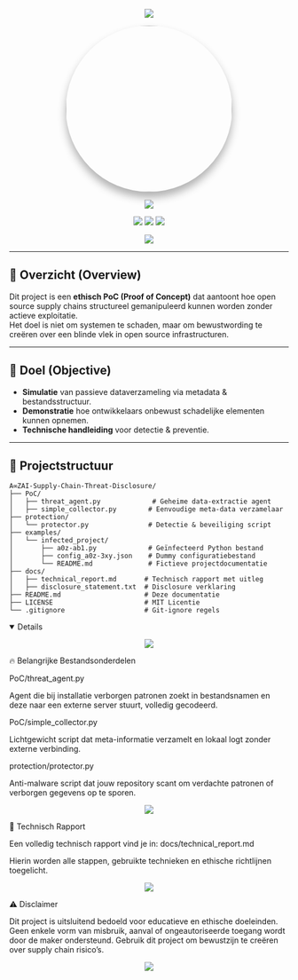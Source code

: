 <p align="center">
  <img src="https://readme-typing-svg.herokuapp.com?font=Fira+Code&size=24&duration=4000&pause=500&color=00FFFF&center=true&vCenter=true&width=800&lines=🔰+A∞ZAI+Structural+Threat+Model+Report;⚠️+Ethical+Disclosure+Active;🌐+Supply+Chain+Integrity+Matters">
</p>

<p align="center">
  <img src="https://github.com/a0zai.png" width="300" style="border-radius: 50%; box-shadow: 0px 10px 15px rgba(0, 0, 0, 0.3);">
</p>
<p align="center">
  <a href="https://github.com/a0zai/A∞ZAI-Supply-Chain-Threat-Disclosure">
      <img src="https://img.shields.io/badge/-A∞ZAI_SUPPLY_CHAIN_THREAT-000000?style=for-the-badge&logo=github&logoColor=white">
  </a>
</p>

<p align="center">
  <img src="https://img.shields.io/badge/ETHICAL-PoC-blue?style=for-the-badge">
  <img src="https://img.shields.io/badge/SECURITY-AWARENESS-red?style=for-the-badge">
  <img src="https://img.shields.io/badge/SUPPLY_CHAIN-THREAT-black?style=for-the-badge">
</p>

<p align="center">
  <img src="https://readme-typing-svg.herokuapp.com?font=Fira+Code&duration=3000&pause=500&color=F6C400&center=true&vCenter=true&width=1000&lines=⚠️+Supply+Chain+Vulnerability+Simulation;A∞ZAI+Threat+Awareness+PoC">
</p>

---

## 🧩 Overzicht (Overview)

Dit project is een **ethisch PoC (Proof of Concept)** dat aantoont hoe open source supply chains structureel gemanipuleerd kunnen worden zonder actieve exploitatie.  
Het doel is niet om systemen te schaden, maar om bewustwording te creëren over een blinde vlek in open source infrastructuren.

---

## 🚀 Doel (Objective)

- **Simulatie** van passieve dataverzameling via metadata & bestandsstructuur.
- **Demonstratie** hoe ontwikkelaars onbewust schadelijke elementen kunnen opnemen.
- **Technische handleiding** voor detectie & preventie.

---

## 📂 Projectstructuur

```plaintext
A∞ZAI-Supply-Chain-Threat-Disclosure/
├── PoC/
│   ├── threat_agent.py             # Geheime data-extractie agent
│   ├── simple_collector.py        # Eenvoudige meta-data verzamelaar
├── protection/
│   └── protector.py               # Detectie & beveiliging script
├── examples/
│   └── infected_project/
│       ├── a0z-ab1.py             # Geïnfecteerd Python bestand
│       ├── config_a0z-3xy.json    # Dummy configuratiebestand
│       └── README.md              # Fictieve projectdocumentatie
├── docs/
│   ├── technical_report.md       # Technisch rapport met uitleg
│   ├── disclosure_statement.txt  # Disclosure verklaring
├── README.md                     # Deze documentatie
├── LICENSE                       # MIT Licentie
└── .gitignore                    # Git-ignore regels
```
<details open>
<p align="center">
  <img src="https://readme-typing-svg.herokuapp.com?font=Fira+Code&duration=4000&pause=500&color=F6C400&center=true&vCenter=true&width=1000&lines=📡+Monitoring+Supply+Chain+Risks;🔍+Structural+Patterns+Analysis;🧬+A∞ZAI+Philosophy+Applied">
</p>


🔥 Belangrijke Bestandsonderdelen

PoC/threat_agent.py

Agent die bij installatie verborgen patronen zoekt in bestandsnamen en deze naar een externe server stuurt, volledig gecodeerd.

PoC/simple_collector.py

Lichtgewicht script dat meta-informatie verzamelt en lokaal logt zonder externe verbinding.

protection/protector.py

Anti-malware script dat jouw repository scant om verdachte patronen of verborgen gegevens op te sporen.
<p align="center">
  <img src="https://readme-typing-svg.herokuapp.com?font=Fira+Code&duration=4000&pause=500&color=FF00FF&center=true&vCenter=true&width=1000&lines=🌌+No+Hidden+Code+Here;🔬+Only+Structural+Awareness;🤖+Proof+Of+Concept+Validated">
</p>


📜 Technisch Rapport

Een volledig technisch rapport vind je in:
docs/technical_report.md

Hierin worden alle stappen, gebruikte technieken en ethische richtlijnen toegelicht.

<p align="center">
  <img src="https://readme-typing-svg.herokuapp.com?size=30&color=00FF00&center=true&vCenter=true&width=800&height=50&lines=🟢+System+Integrity+Stable;🟢+Monitoring+Active;🟢+No+Threat+Detected">
</p>

⚠️ Disclaimer

Dit project is uitsluitend bedoeld voor educatieve en ethische doeleinden.
Geen enkele vorm van misbruik, aanval of ongeautoriseerde toegang wordt door de maker ondersteund.
Gebruik dit project om bewustzijn te creëren over supply chain risico’s.

<p align="center">
  <img src="https://readme-typing-svg.herokuapp.com?size=30&duration=3000&pause=500&color=FF4500&center=true&vCenter=true&width=900&lines=🧬+A∞ZAI+Supply+Chain+Threat+PoC+Active;🌬️+Cybersecurity+Starts+With+Awareness">
</p>

